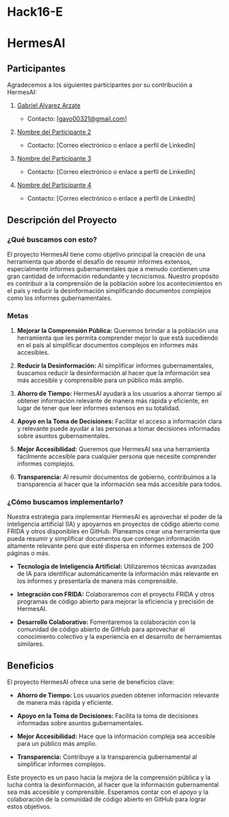 # Hack16-E
# HermesAI
## Participantes

Agradecemos a los siguientes participantes por su contribución a HermesAI:

1. [Gabriel Alvarez Arzate](@Gabo8912)
   - Contacto: [gavo00321@gmail.com]

2. [Nombre del Participante 2](@Aaron3312)
   - Contacto: [Correo electrónico o enlace a perfil de LinkedIn]

3. [Nombre del Participante 3](@moisescortes)
   - Contacto: [Correo electrónico o enlace a perfil de LinkedIn]

4. [Nombre del Participante 4](@)
   - Contacto: [Correo electrónico o enlace a perfil de LinkedIn]

## Descripción del Proyecto

### ¿Qué buscamos con esto?

El proyecto HermesAI tiene como objetivo principal la creación de una herramienta que aborde el desafío de resumir informes extensos, especialmente informes gubernamentales que a menudo contienen una gran cantidad de información redundante y tecnicismos. Nuestro propósito es contribuir a la comprensión de la población sobre los acontecimientos en el país y reducir la desinformación simplificando documentos complejos como los informes gubernamentales.

### Metas

1. **Mejorar la Comprensión Pública:** Queremos brindar a la población una herramienta que les permita comprender mejor lo que está sucediendo en el país al simplificar documentos complejos en informes más accesibles.

2. **Reducir la Desinformación:** Al simplificar informes gubernamentales, buscamos reducir la desinformación al hacer que la información sea más accesible y comprensible para un público más amplio.

3. **Ahorro de Tiempo:** HermesAI ayudará a los usuarios a ahorrar tiempo al obtener información relevante de manera más rápida y eficiente, en lugar de tener que leer informes extensos en su totalidad.

4. **Apoyo en la Toma de Decisiones:** Facilitar el acceso a información clara y relevante puede ayudar a las personas a tomar decisiones informadas sobre asuntos gubernamentales.

5. **Mejor Accesibilidad:** Queremos que HermesAI sea una herramienta fácilmente accesible para cualquier persona que necesite comprender informes complejos.

6. **Transparencia:** Al resumir documentos de gobierno, contribuimos a la transparencia al hacer que la información sea más accesible para todos.

### ¿Cómo buscamos implementarlo?

Nuestra estrategia para implementar HermesAI es aprovechar el poder de la inteligencia artificial (IA) y apoyarnos en proyectos de código abierto como FRIDA y otros disponibles en GitHub. Planeamos crear una herramienta que pueda resumir y simplificar documentos que contengan información altamente relevante pero que esté dispersa en informes extensos de 200 páginas o más.

- **Tecnología de Inteligencia Artificial:** Utilizaremos técnicas avanzadas de IA para identificar automáticamente la información más relevante en los informes y presentarla de manera más comprensible.

- **Integración con FRIDA:** Colaboraremos con el proyecto FRIDA y otros programas de código abierto para mejorar la eficiencia y precisión de HermesAI.

- **Desarrollo Colaborativo:** Fomentaremos la colaboración con la comunidad de código abierto de GitHub para aprovechar el conocimiento colectivo y la experiencia en el desarrollo de herramientas similares.

## Beneficios

El proyecto HermesAI ofrece una serie de beneficios clave:

- **Ahorro de Tiempo:** Los usuarios pueden obtener información relevante de manera más rápida y eficiente.

- **Apoyo en la Toma de Decisiones:** Facilita la toma de decisiones informadas sobre asuntos gubernamentales.

- **Mejor Accesibilidad:** Hace que la información compleja sea accesible para un público más amplio.

- **Transparencia:** Contribuye a la transparencia gubernamental al simplificar informes complejos.

Este proyecto es un paso hacia la mejora de la comprensión pública y la lucha contra la desinformación, al hacer que la información gubernamental sea más accesible y comprensible. Esperamos contar con el apoyo y la colaboración de la comunidad de código abierto en GitHub para lograr estos objetivos.

